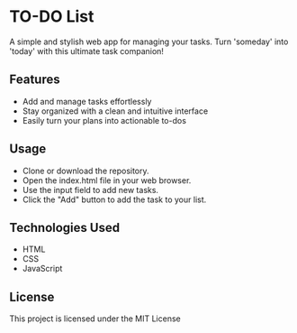 # TO-DO List
A simple and stylish web app for managing your tasks. Turn 'someday' into 'today' with this ultimate task companion!

## Features
- Add and manage tasks effortlessly
- Stay organized with a clean and intuitive interface
- Easily turn your plans into actionable to-dos
## Usage
- Clone or download the repository.
- Open the index.html file in your web browser.
- Use the input field to add new tasks.
- Click the "Add" button to add the task to your list.
## Technologies Used
- HTML
- CSS
- JavaScript
## License
This project is licensed under the MIT License
